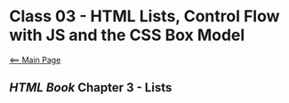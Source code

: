 # Class 03 - HTML Lists, Control Flow with JS and the CSS Box Model

[<== Main Page](../README.md)

## *HTML Book* Chapter 3 - Lists
